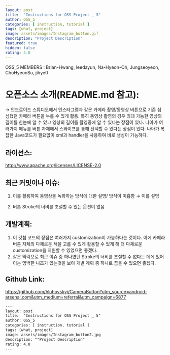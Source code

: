 ```yaml
---	
layout: post	
title:  "Instructions for OSS Project _ 5"	
author: OSS_5
categories: [ instruction, tutorial ]	
tags: [what, project]
image: assets/images/Instagram_button.gif
description: "Project Description"	
featured: true	
hidden: false	
rating: 4.0	
---	
```


OSS_5 MEMBERS : Brian-Hwang, leedayun, Na-Hyeon-Oh, Jungseoyeon, ChoHyeonSu, jihye0



# 오픈소스 소개(README.md 참고):

→ 안드로이드 스튜디오에서 인스타그램과 같은 카메라 촬영/동영상 버튼으로 기존 심심했던 카메라 버튼을 누를 수 있게 활용.
특히 동영상 촬영의 경우 최대 가능한 영상의 길이를 한눈에 알 수 있고 영상의 길이를 촬영중에 알 수 있다는 장점이 있다.
나아가 여러가지 메뉴를 버튼 자체에서 스와이프를 통해 선택할 수 있다는 장점이 있다.
나아가 복잡한 Java코드가 필요없이 xml과 handler을 사용하여 바로 생성이 가능하다.


## 라이선스:
http://www.apache.org/licenses/LICENSE-2.0


## 최근 커밋이나 이슈: 

1. 이를 활용하여 동영상을 녹화하는 방식에 대한 설명/ 방식이 미흡함 → 이를 설명

2. 버튼 Stroke의 너비를 조절할 수 있는 옵션이 없음

## 개발계획: 
1. 이 깃헙 코드의 장점은 여러가지 customization이 가능하다는 것이다. 이에 카메라 버튼 자체의 다체로운 색을 고를 수 있게 활용할 수 있게 해 더 다체로운 customization을 지원할 수 있었으면 좋겠다.
2. 같은 맥락으로 최근 이슈 중 하나였던 Stroke의 너비를 조절할 수 없다는 데에 있어 이는 명백한 니즈가 있는것을 보아 개발 계획 중 하나로 꼽을 수 있으면 좋겠다.


## Github Link: 
https://github.com/hluhovskyi/CameraButton?utm_source=android-arsenal.com&utm_medium=referral&utm_campaign=6877 




```html	
---	
layout: post	
title:  "Instructions for OSS Project _ 5"	
author: OSS_5
categories: [ instruction, tutorial ]	
tags: [what, project]	
image: assets/images/Instagram_button2.jpg	
description: ""Project Description"	
rating: 4.0	
---	
```
